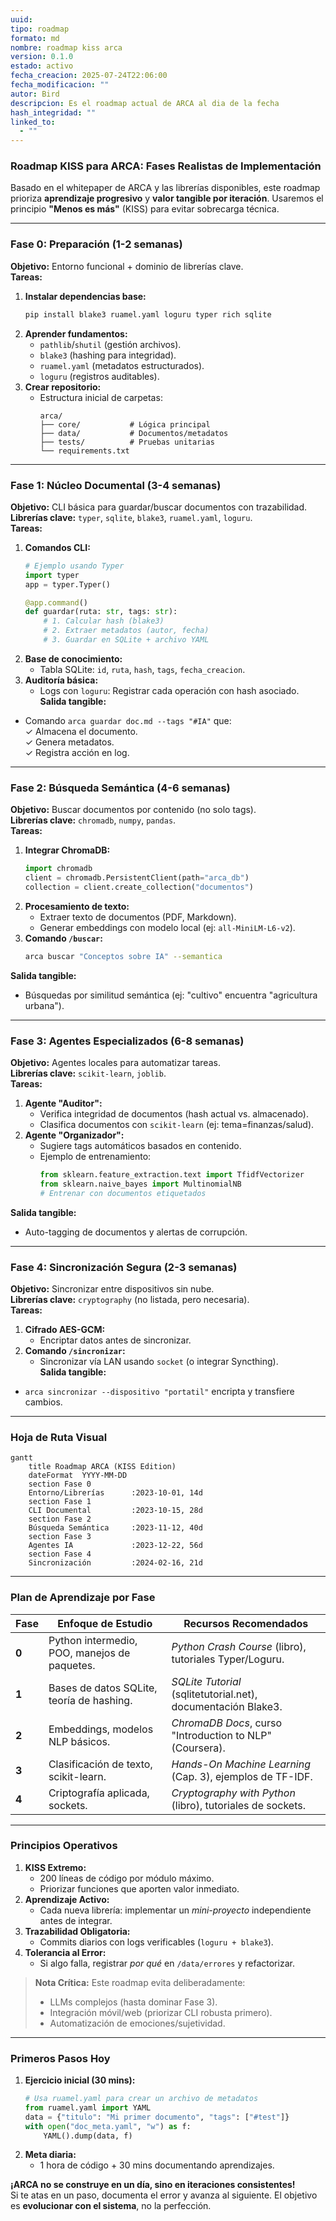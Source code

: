 ```yaml
---
uuid: 
tipo: roadmap
formato: md
nombre: roadmap kiss arca
version: 0.1.0
estado: activo
fecha_creacion: 2025-07-24T22:06:00
fecha_modificacion: ""
autor: Bird
descripcion: Es el roadmap actual de ARCA al dia de la fecha
hash_integridad: ""
linked_to:
  - ""
---
```


### **Roadmap KISS para ARCA: Fases Realistas de Implementación**  
Basado en el whitepaper de ARCA y las librerías disponibles, este roadmap prioriza **aprendizaje progresivo** y **valor tangible por iteración**. Usaremos el principio **"Menos es más"** (KISS) para evitar sobrecarga técnica.  

---

### **Fase 0: Preparación (1-2 semanas)**  
**Objetivo:** Entorno funcional + dominio de librerías clave.  
**Tareas:**  
1. **Instalar dependencias base:**  
   ```bash  
   pip install blake3 ruamel.yaml loguru typer rich sqlite  
   ```  
2. **Aprender fundamentos:**  
   - `pathlib`/`shutil` (gestión archivos).  
   - `blake3` (hashing para integridad).  
   - `ruamel.yaml` (metadatos estructurados).  
   - `loguru` (registros auditables).  
3. **Crear repositorio:**  
   - Estructura inicial de carpetas:  
     ```  
     arca/  
     ├── core/           # Lógica principal  
     ├── data/           # Documentos/metadatos  
     ├── tests/          # Pruebas unitarias  
     └── requirements.txt  
     ```  

---

### **Fase 1: Núcleo Documental (3-4 semanas)**  
**Objetivo:** CLI básica para guardar/buscar documentos con trazabilidad.  
**Librerías clave:** `typer`, `sqlite`, `blake3`, `ruamel.yaml`, `loguru`.  
**Tareas:**  
1. **Comandos CLI:**  
   ```python  
   # Ejemplo usando Typer  
   import typer  
   app = typer.Typer()  

   @app.command()  
   def guardar(ruta: str, tags: str):  
       # 1. Calcular hash (blake3)  
       # 2. Extraer metadatos (autor, fecha)  
       # 3. Guardar en SQLite + archivo YAML  
   ```  
2. **Base de conocimiento:**  
   - Tabla SQLite: `id`, `ruta`, `hash`, `tags`, `fecha_creacion`.  
3. **Auditoría básica:**  
   - Logs con `loguru`: Registrar cada operación con hash asociado.  
**Salida tangible:**  
- Comando `arca guardar doc.md --tags "#IA"` que:  
  ✓ Almacena el documento.  
  ✓ Genera metadatos.  
  ✓ Registra acción en log.  

---

### **Fase 2: Búsqueda Semántica (4-6 semanas)**  
**Objetivo:** Buscar documentos por contenido (no solo tags).  
**Librerías clave:** `chromadb`, `numpy`, `pandas`.  
**Tareas:**  
1. **Integrar ChromaDB:**  
   ```python  
   import chromadb  
   client = chromadb.PersistentClient(path="arca_db")  
   collection = client.create_collection("documentos")  
   ```  
2. **Procesamiento de texto:**  
   - Extraer texto de documentos (PDF, Markdown).  
   - Generar embeddings con modelo local (ej: `all-MiniLM-L6-v2`).  
3. **Comando `/buscar`:**  
   ```bash  
   arca buscar "Conceptos sobre IA" --semantica  
   ```  
**Salida tangible:**  
- Búsquedas por similitud semántica (ej: "cultivo" encuentra "agricultura urbana").  

---

### **Fase 3: Agentes Especializados (6-8 semanas)**  
**Objetivo:** Agentes locales para automatizar tareas.  
**Librerías clave:** `scikit-learn`, `joblib`.  
**Tareas:**  
1. **Agente "Auditor":**  
   - Verifica integridad de documentos (hash actual vs. almacenado).  
   - Clasifica documentos con `scikit-learn` (ej: tema=finanzas/salud).  
2. **Agente "Organizador":**  
   - Sugiere tags automáticos basados en contenido.  
   - Ejemplo de entrenamiento:  
     ```python  
     from sklearn.feature_extraction.text import TfidfVectorizer  
     from sklearn.naive_bayes import MultinomialNB  
     # Entrenar con documentos etiquetados  
     ```  
**Salida tangible:**  
- Auto-tagging de documentos y alertas de corrupción.  

---

### **Fase 4: Sincronización Segura (2-3 semanas)**  
**Objetivo:** Sincronizar entre dispositivos sin nube.  
**Librerías clave:** `cryptography` (no listada, pero necesaria).  
**Tareas:**  
1. **Cifrado AES-GCM:**  
   - Encriptar datos antes de sincronizar.  
2. **Comando `/sincronizar`:**  
   - Sincronizar vía LAN usando `socket` (o integrar Syncthing).  
**Salida tangible:**  
- `arca sincronizar --dispositivo "portatil"` encripta y transfiere cambios.  

---

### **Hoja de Ruta Visual**  
```mermaid  
gantt  
    title Roadmap ARCA (KISS Edition)  
    dateFormat  YYYY-MM-DD  
    section Fase 0  
    Entorno/Librerías      :2023-10-01, 14d  
    section Fase 1  
    CLI Documental         :2023-10-15, 28d  
    section Fase 2  
    Búsqueda Semántica     :2023-11-12, 40d  
    section Fase 3  
    Agentes IA             :2023-12-22, 56d  
    section Fase 4  
    Sincronización         :2024-02-16, 21d  
```  

---

### **Plan de Aprendizaje por Fase**  
| Fase | Enfoque de Estudio | Recursos Recomendados |  
|------|---------------------|------------------------|  
| **0** | Python intermedio, POO, manejos de paquetes. | *Python Crash Course* (libro), tutoriales Typer/Loguru. |  
| **1** | Bases de datos SQLite, teoría de hashing. | *SQLite Tutorial* (sqlitetutorial.net), documentación Blake3. |  
| **2** | Embeddings, modelos NLP básicos. | *ChromaDB Docs*, curso "Introduction to NLP" (Coursera). |  
| **3** | Clasificación de texto, scikit-learn. | *Hands-On Machine Learning* (Cap. 3), ejemplos de TF-IDF. |  
| **4** | Criptografía aplicada, sockets. | *Cryptography with Python* (libro), tutoriales de sockets. |  

---

### **Principios Operativos**  
1. **KISS Extremo:**  
   - 200 líneas de código por módulo máximo.  
   - Priorizar funciones que aporten valor inmediato.  
2. **Aprendizaje Activo:**  
   - Cada nueva librería: implementar un *mini-proyecto* independiente antes de integrar.  
3. **Trazabilidad Obligatoria:**  
   - Commits diarios con logs verificables (`loguru + blake3`).  
4. **Tolerancia al Error:**  
   - Si algo falla, registrar *por qué* en `/data/errores` y refactorizar.  

> **Nota Crítica:** Este roadmap evita deliberadamente:  
> - LLMs complejos (hasta dominar Fase 3).  
> - Integración móvil/web (priorizar CLI robusta primero).  
> - Automatización de emociones/sujetividad.  

---

### **Primeros Pasos Hoy**  
1. **Ejercicio inicial (30 mins):**  
   ```python  
   # Usa ruamel.yaml para crear un archivo de metadatos  
   from ruamel.yaml import YAML  
   data = {"titulo": "Mi primer documento", "tags": ["#test"]}  
   with open("doc_meta.yaml", "w") as f:  
       YAML().dump(data, f)  
   ```  
2. **Meta diaria:**  
   - 1 hora de código + 30 mins documentando aprendizajes.  

**¡ARCA no se construye en un día, sino en iteraciones consistentes!**  
Si te atas en un paso, documenta el error y avanza al siguiente. El objetivo es **evolucionar con el sistema**, no la perfección.